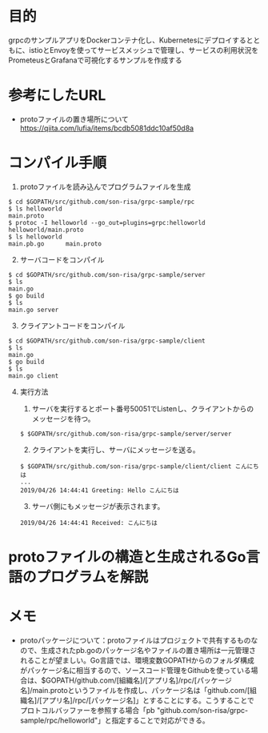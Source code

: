 # 目的
grpcのサンプルアプリをDockerコンテナ化し、Kubernetesにデプロイするとともに、istioとEnvoyを使ってサービスメッシュで管理し、サービスの利用状況をPrometeusとGrafanaで可視化するサンプルを作成する

# 参考にしたURL

- protoファイルの置き場所について
https://qiita.com/lufia/items/bcdb5081ddc10af50d8a


# コンパイル手順
1. protoファイルを読み込んでプログラムファイルを生成
```
$ cd $GOPATH/src/github.com/son-risa/grpc-sample/rpc
$ ls helloworld
main.proto
$ protoc -I helloworld --go_out=plugins=grpc:helloworld helloworld/main.proto
$ ls helloworld
main.pb.go      main.proto
```

2. サーバコードをコンパイル
```
$ cd $GOPATH/src/github.com/son-risa/grpc-sample/server
$ ls
main.go
$ go build
$ ls
main.go server
```

3. クライアントコードをコンパイル
```
$ cd $GOPATH/src/github.com/son-risa/grpc-sample/client
$ ls
main.go
$ go build
$ ls
main.go client
```

4. 実行方法

    1. サーバを実行するとポート番号50051でListenし、クライアントからのメッセージを待つ。
    ```
    $ $GOPATH/src/github.com/son-risa/grpc-sample/server/server
    ```

    2. クライアントを実行し、サーバにメッセージを送る。
    ```
    $ $GOPATH/src/github.com/son-risa/grpc-sample/client/client こんにちは
    ...
    2019/04/26 14:44:41 Greeting: Hello こんにちは
    ```

    3. サーバ側にもメッセージが表示されます。
    ```
    2019/04/26 14:44:41 Received: こんにちは
    ```

# protoファイルの構造と生成されるGo言語のプログラムを解説



# メモ
- protoパッケージについて：protoファイルはプロジェクトで共有するものなので、生成されたpb.goのパッケージ名やファイルの置き場所は一元管理されることが望ましい。Go言語では、環境変数GOPATHからのフォルダ構成がパッケージ名に相当するので、ソースコード管理をGithubを使っている場合は、$GOPATH/github.com/[組織名]/[アプリ名]/rpc/[パッケージ名]/main.protoというファイルを作成し、パッケージ名は「github.com/[組織名]/[アプリ名]/rpc/[パッケージ名]」とすることにする。こうすることでプロトコルバッファーを参照する場合「pb "github.com/son-risa/grpc-sample/rpc/helloworld"」と指定することで対応ができる。

